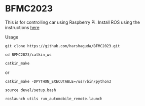 # BFMC2023

This is for controlling car using Raspberry Pi.
Install ROS using the instructions [here](https://github.com/ECC-BFMC/Brain_ROS)

Usage 

`git clone https://github.com/harshaguda/BFMC2023.git`

`cd BFMC2023/catkin_ws`

`catkin_make`

or

`catkin_make -DPYTHON_EXECUTABLE=/usr/bin/python3`

`source devel/setup.bash`

`roslaunch utils run_automobile_remote.launch`


